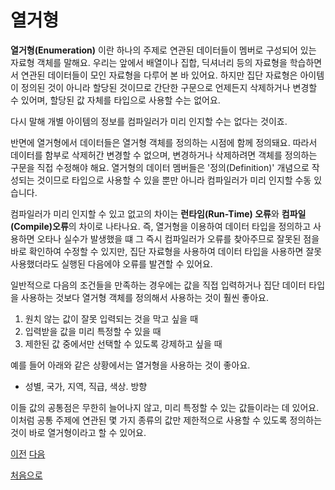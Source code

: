 # 열거형

**열거형(Enumeration)** 이란 하나의 주제로 연관된 데이터들이 멤버로 구성되어 있는 자료형 객체를 말해요. 우리는 앞에서 배열이나 집합, 딕셔너리 등의 자료형을 학습하면서 연관된 데이터들이 모인 자료형을 다루어 본 바 있어요. 하지만 집단 자료형은 아이템이 정의된 것이 아니라 할당된 것이므로 간단한 구문으로 언제든지 삭제하거나 변경할 수 있어며, 할당된 값 자체를 타입으로 사용할 수는 없어요.

다시 말해 개별 아이템의 정보를 컴파일러가 미리 인지할 수는 없다는 것이죠.

반면에 열거형에서 데이터들은 열거형 객체를 정의하는 시점에 함께 정의돼요. 따라서 데이터를 함부로 삭제허간 변경할 수 없으며, 변경하거나 삭제하려면 객체를 정의하는 구문을 직접 수정해야 해요. 열거형의 데이터 멤버들은 '정의(Definition)' 개념으로 작성되는 것이므로 타입으로 사용할 수 있을 뿐만 아니라 컴파일러가 미리 인지할 수동 있습니다.

컴파일러가 미리 인지할 수 있고 없고의 차이는 **런타임(Run-Time) 오류**와 **컴파일(Compile)오류**의 차이로 나타나요. 즉, 열거형을 이용하여 데이터 타입을 정의하고 사용하면 오타나 실수가 발생했을 떄 그 즉시 컴파일러가 오류를 찾아주므로 잘못된 점을 바로 확인하여 수정할 수 있지만, 집단 자료형을 사용하여 데이터 타입을 사용하면 잘못 사용했더라도 실행된 다음에야 오류를 발견할 수 있어요.

일반적으로 다음의 조건들을 만족하는 경우에는 값을 직접 입력하거나 집단 데이터 타입을 사용하는 것보다 열거형 객체를 정의해서 사용하는 것이 훨씬 좋아요.

1. 원치 않는 값이 잘못 입력되는 것을 막고 싶을 때
2. 입력받을 값을 미리 특정할 수 있을 때
3. 제한된 값 중에서만 선택할 수 있도록 강제하고 싶을 때

예를 들어 아래와 같은 상황에서는 열거형을 사용하는 것이 좋아요.

- 성별, 국가, 지역, 직급, 색상. 방향

이들 값의 공통점은 무한히 늘어나지 않고, 미리 특정할 수 있는 값들이라는 데 있어요. 이처럼 공통 주제에 연관된 몇 가지 종류의 값만 제한적으로 사용할 수 있도록 정의하는 것이 바로 열거형이라고 할 수 있어요.

[이전](https://github.com/MojitoBar/iOS-DeepDive/blob/main/%EA%BC%BC%EA%BC%BC%ED%95%9C_%EC%9E%AC%EC%9D%80%EC%94%A8%EC%9D%98_Swift_%EB%AC%B8%EB%B2%95%ED%8E%B8/9.md)
[다음](https://github.com/MojitoBar/iOS-DeepDive/blob/main/%EA%BC%BC%EA%BC%BC%ED%95%9C_%EC%9E%AC%EC%9D%80%EC%94%A8%EC%9D%98_Swift_%EB%AC%B8%EB%B2%95%ED%8E%B8/9.1.1.md)

[처음으로](https://github.com/MojitoBar/iOS-DeepDive/blob/main/%EA%BC%BC%EA%BC%BC%ED%95%9C_%EC%9E%AC%EC%9D%80%EC%94%A8%EC%9D%98_Swift_%EB%AC%B8%EB%B2%95%ED%8E%B8/README.md)
